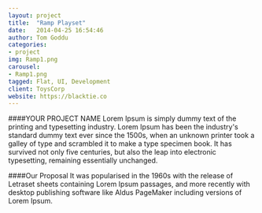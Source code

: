 ```yaml
---
layout: project
title:  "Ramp Playset"
date:   2014-04-25 16:54:46
author: Tom Goddu
categories:
- project
img: Ramp1.png
carousel:
- Ramp1.png
tagged: Flat, UI, Development
client: ToysCorp
website: https://blacktie.co
---
```

####YOUR PROJECT NAME
Lorem Ipsum is simply dummy text of the printing and typesetting industry. Lorem Ipsum has been the industry's standard dummy text ever since the 1500s, when an unknown printer took a galley of type and scrambled it to make a type specimen book. It has survived not only five centuries, but also the leap into electronic typesetting, remaining essentially unchanged.

####Our Proposal
It was popularised in the 1960s with the release of Letraset sheets containing Lorem Ipsum passages, and more recently with desktop publishing software like Aldus PageMaker including versions of Lorem Ipsum.
